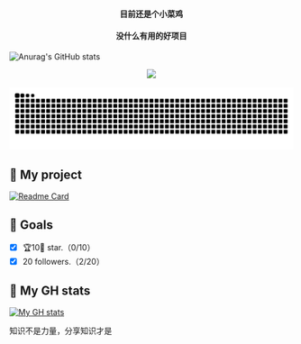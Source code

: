#### <p align="center">目前还是个小菜鸡</p>
#### <p align="center">没什么有用的好项目</p>
![Anurag's GitHub stats](https://github-readme-stats.vercel.app/api/top-langs/?username=winhongliu&layout=compact)
<!-- just img -->
<div align="center"><img src="https://cdn.jsdelivr.net/gh/sun0225SUN/photos/images/202110311924844.png" /></div>

<p align="center">
  <img src="https://raw.githubusercontent.com/dohooo/dohooo/output/github-contribution-grid-snake.svg" />  
</p>

## 🔧 My project
[![Readme Card](https://github-readme-stats.vercel.app/api/pin/?username=WinHongLiu&repo=Thunderobot-ME)](https://github.com/WinHongLiu/Thunderobot-ME)


## 🔭 Goals

- [x] 🏆10🌟 star.（0/10）   
- [x] 20 followers.（2/20）   

<!-- ## 🧠 That I know and use

- <img align='center' src="https://img.shields.io/badge/-React-282C34?style=flat-square&logo=react&logoColor=61DAFB"/> <img align='center' src="https://img.shields.io/badge/-React Native-282C34?style=flat-square&logo=react&logoColor=61DAFB"/>
- <img align='center' src="https://img.shields.io/badge/-TypeScript-3178C6?style=flat-square&logo=typescript&logoColor=FFFFFF"/> -->  

## 📝 My GH stats

[![My GH stats](https://github-readme-stats.vercel.app/api?username=winhongliu&theme=dark)](https://github.com/winhongliu) 


<p>
  知识不是力量，分享知识才是
</p>
